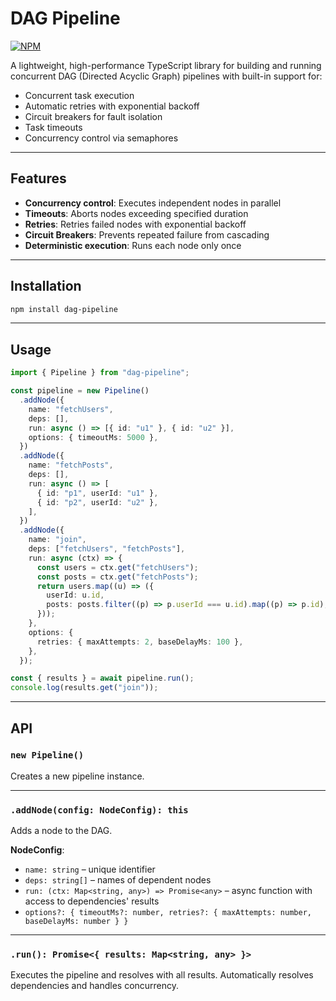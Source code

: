 # DAG Pipeline

<a href="https://npmjs.com/package/arnaudbrosse/dag-pipeline" target="_blank">
    <img src="https://img.shields.io/npm/v/arnaudbrosse/dag-pipeline?style=flat&colorA=000000&colorB=000000" alt="NPM" />
</a>

A lightweight, high-performance TypeScript library for building and running concurrent DAG (Directed Acyclic Graph) pipelines with built-in support for:

-  Concurrent task execution
-  Automatic retries with exponential backoff
-  Circuit breakers for fault isolation
-  Task timeouts
-  Concurrency control via semaphores

---

##  Features

* **Concurrency control**: Executes independent nodes in parallel
* **Timeouts**: Aborts nodes exceeding specified duration
* **Retries**: Retries failed nodes with exponential backoff
* **Circuit Breakers**: Prevents repeated failure from cascading
* **Deterministic execution**: Runs each node only once

---

## Installation

```bash
npm install dag-pipeline
````

---

## Usage

```ts
import { Pipeline } from "dag-pipeline";

const pipeline = new Pipeline()
  .addNode({
    name: "fetchUsers",
    deps: [],
    run: async () => [{ id: "u1" }, { id: "u2" }],
    options: { timeoutMs: 5000 },
  })
  .addNode({
    name: "fetchPosts",
    deps: [],
    run: async () => [
      { id: "p1", userId: "u1" },
      { id: "p2", userId: "u2" },
    ],
  })
  .addNode({
    name: "join",
    deps: ["fetchUsers", "fetchPosts"],
    run: async (ctx) => {
      const users = ctx.get("fetchUsers");
      const posts = ctx.get("fetchPosts");
      return users.map((u) => ({
        userId: u.id,
        posts: posts.filter((p) => p.userId === u.id).map((p) => p.id),
      }));
    },
    options: {
      retries: { maxAttempts: 2, baseDelayMs: 100 },
    },
  });

const { results } = await pipeline.run();
console.log(results.get("join"));
```

---

## API

### `new Pipeline()`

Creates a new pipeline instance.

---

### `.addNode(config: NodeConfig): this`

Adds a node to the DAG.

**NodeConfig**:

* `name: string` – unique identifier
* `deps: string[]` – names of dependent nodes
* `run: (ctx: Map<string, any>) => Promise<any>` – async function with access to dependencies' results
* `options?: { timeoutMs?: number, retries?: { maxAttempts: number, baseDelayMs: number } }`

---

### `.run(): Promise<{ results: Map<string, any> }>`

Executes the pipeline and resolves with all results. Automatically resolves dependencies and handles concurrency.

